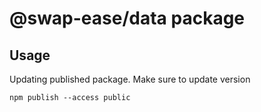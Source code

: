 # @swap-ease/data package

## Usage

Updating published package. Make sure to update version

```
npm publish --access public
```
